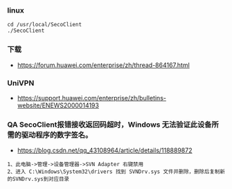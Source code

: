 
### linux
```shell
cd /usr/local/SecoClient
./SecoClient
```

### 下载
- https://forum.huawei.com/enterprise/zh/thread-864167.html

### UniVPN
- https://support.huawei.com/enterprise/zh/bulletins-website/ENEWS2000014193


### QA SecoClient报错接收返回码超时，Windows 无法验证此设备所需的驱动程序的数字签名。
- https://blog.csdn.net/qq_43108964/article/details/118889872
```text
1、此电脑->管理->设备管理器->SVN Adapter 右键禁用
2、进入 C:\Windows\System32\drivers 找到 SVNDrv.sys 文件并删除，删除后复制新的SVNDrv.sys到对应目录
```
